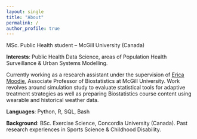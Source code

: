 ```yaml
---
layout: single
title: "About"
permalink: /
author_profile: true
---
```


MSc. Public Health student – McGill University (Canada)

**Interests**: Public Health Data Science, areas of Population Health Surveillance & Urban Systems Modelling.

Currently working as a research assistant under the supervision of [Erica Moodie](http://www.ericamoodie.com), Associate Professor of Biostatistics at McGill University. Work revolves around simulation study to evaluate statistical tools for adaptive treatment strategies as well as preparing Biostatistics course content using wearable and historical weather data.

**Languages**: Python, R, SQL, Bash

**Background**: BSc. Exercise Science, Concordia University (Canada). 
Past research experiences in Sports Science & Childhood Disability.